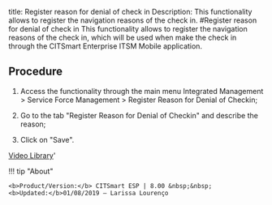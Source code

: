 title: Register reason for denial of check in
Description: This functionality allows to register the navigation reasons of the check in. 
#Register reason for denial of check in
This functionality allows to register the navigation reasons of the check in, which will be used when make the check in through the CITSmart Enterprise ITSM Mobile application.

Procedure
-------------

1.  Access the functionality through the main menu Integrated Management \>
    Service Force Management \> Register Reason for Denial of Checkin;

2.  Go to the tab "Register Reason for Denial of Checkin" and describe the
    reason;

3.  Click on "Save".

<i class='fa fa-youtube-play  fa-2x' style='color:#97ce17;vertical-align: middle;'> </i> [Video Library](https://www.youtube.com/playlist?list=PLB5qK2uzf2ROEeoHh3EbsZJxjr9hJSLIV)'

!!! tip "About"

    <b>Product/Version:</b> CITSmart ESP | 8.00 &nbsp;&nbsp;
    <b>Updated:</b>01/08/2019 – Larissa Lourenço
